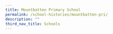 ```yaml
---
title: Mountbatten Primary School
permalink: /school-histories/mountbatten-pri/
description: ""
third_nav_title: Schools
---
```


